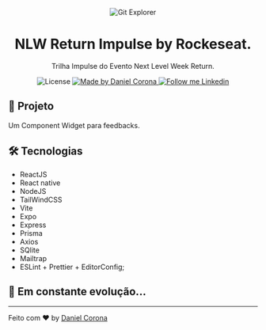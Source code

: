 <p align="center">
    <img alt="Git Explorer" src="./.github/nlw-image.png"/>
</p>

<h1 align="center">
	NLW Return Impulse by Rockeseat.
</h1>

<p align="center">Trilha Impulse do Evento Next Level Week Return.</p>

<p align="center">
  <img alt="License" src="https://img.shields.io/badge/license-MIT-ffffff">

  <a href="https://github.com/dnlcorona">
    <img alt="Made by Daniel Corona" src="https://img.shields.io/badge/Made%20by-Daniel%20Corona-ffffff">
  </a>

  <a href="https://www.linkedin.com/in/dnlcorona/" target="_blank">
    <img alt="Follow me Linkedin" src="https://img.shields.io/badge/Follow%20up-dnlcorona-ffffff?style=social&logo=linkedin">
  </a>
</p>

## 📁 Projeto

Um Component Widget para feedbacks.

## 🛠 Tecnologias

- ReactJS
- React native
- NodeJS
- TailWindCSS
- Vite
- Expo
- Express
- Prisma
- Axios
- SQlite
- Mailtrap
- ESLint + Prettier + EditorConfig;

## 🚀 **Em constante evolução...**

---

Feito com ♥ by [Daniel Corona](https://www.linkedin.com/in/dnlcorona/)